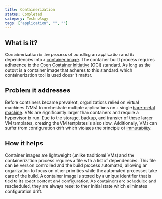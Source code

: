 ```yaml
---
title: Containerization
status: Completed
category: Technology
tags: ["application", "", ""]
---
```


## What is it?

Containerization is the process of bundling an application and its dependencies into a [container image](/container-image/). 
The container build process requires adherence to the [Open Container Initiative](https://opencontainers.org) (OCI) standard. 
As long as the output is a container image that adheres to this standard, which containerization tool is used doesn't matter.

## Problem it addresses 

Before containers became prevalent, organizations relied on virtual machines (VMs) to 
orchestrate multiple applications on a single [bare-metal machine](/bare-metal-machine/). 
VMs are significantly larger than containers and require a hypervisor to run. 
Due to the storage, backup, and transfer of these larger VM templates, creating the VM templates is also slow. 
Additionally, VMs can suffer from configuration drift which violates the principle of [immutability](/immutable-infrastructure/).

## How it helps

Container images are lightweight (unlike traditional VMs) and 
the containerization process requires a file with a list of dependencies. 
This file can be version controlled and the build process automated, 
allowing an organization to focus on other priorities 
while the automated processes take care of the build. 
A container image is stored by a unique identifier 
that is tied to its exact content and configuration. 
As containers are scheduled and rescheduled, 
they are always reset to their initial state which eliminates configuration drift.
